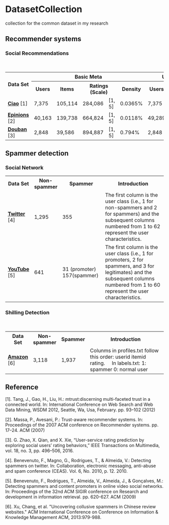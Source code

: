 # DatasetCollection
collection for the common dataset in my research

<h2>Recommender systems</h2>
<h3>Social Recommendations</h3>
<div>
 <table class="table table-hover table-bordered">
  <tr>
    <th rowspan="2" scope="col">Data Set</th>
    <th colspan="5" scope="col" class="text-center">Basic Meta</th>
    <th colspan="3" scope="col" class="text-center">User Context</th> 
    </tr>
  <tr>
    <th class="text-center">Users</th>
    <th class="text-center">Items</th>
    <th colspan="2" class="text-center">Ratings (Scale)</th>
    <th class="text-center">Density</th>
    <th class="text-center">Users</th>
    <th colspan="2" class="text-center">Links (Type)</th>
    </tr> 
  <tr>
    <td><a href="https://pan.baidu.com/s/1qY7Ek0W" target="_blank"><b>Ciao</b></a> [1]</td>
    <td>7,375</td>
    <td>105,114</td>
    <td width="6%">284,086</td>
    <td width="10%">[1, 5]</td>
    <td>0.0365%</td>
    <td width="4%">7,375</td>
    <td width="5%">111,781</td>
    <td>Trust</td>
    </tr> 
  <tr>
    <td><a href="http://www.trustlet.org/downloaded_epinions.html" target="_blank"><b>Epinions</b></a> [2]</td>
    <td>40,163</td>
    <td>139,738</td>
    <td width="6%">664,824</td>
    <td width="10%">[1, 5]</td>
    <td>0.0118%</td>
    <td width="4%">49,289</td>
    <td width="5%">487,183</td>
    <td>Trust</td>
    </tr> 
   <tr>
    <td><a href="https://pan.baidu.com/s/1hrJP6rq" target="_blank"><b>Douban</b></a> [3]</td>
    <td>2,848</td>
    <td>39,586</td>
    <td width="6%">894,887</td>
    <td width="10%">[1, 5]</td>
    <td>0.794%</td>
    <td width="4%">2,848</td>
    <td width="5%">35,770</td>
    <td>Trust</td>
    </tr> 
  </table>
</div>

<h2>Spammer detection</h2>
<h3>Social Network</h3>
<div>
 <table class="table table-hover table-bordered">
  <tr>
    <th width="15%" scope="col"> Data Set </th>
    <th width="15%" scope="col"> Non-spammer </th>
    <th scope="col"> Spammer </th>
    <th scope="col" class="text-center"> Introduction </th>
    </tr>
  <tr>
    <td><a href="https://pan.baidu.com/s/1ge6va87"  target="_blank"><b>Twitter</b></a> [4]</td>
    <td>1,295</td>
    <td>355</td>
    <td>The first column is the user class (i.e., 1 for non-spammers and 2 for spammers) and the subsequent columns numbered from 1 to 62 represent the user characteristics.
</td>
    </tr>
  <tr>
    <td><a href="https://pan.baidu.com/s/1sla2IVr"  target="_blank"><b>YouTube</b></a> [5]</td>
    <td>641</td>
    <td>31 (promoter)  157(spammer)</td>
    <td>The first column is the user class (i.e., 1 for promoters, 2 for spammers, and 3 for legitimates) and the subsequent columns numbered from 1 to 60 represent the user characteristics.</td>
    </tr>
  </table>
  </div>
<h3>Shilling Detection</h3>
<div>
 <table class="table table-hover table-bordered">
  <tr>
    <th width="15%" scope="col"> Data Set </th>
    <th width="15%" scope="col"> Non-spammer </th>
    <th scope="col"> Spammer </th>
    <th scope="col" class="text-center"> Introduction </th>
    </tr>
  <tr>
    <td><a href="https://pan.baidu.com/s/1miR1YWS"  target="_blank"><b>Amazon</b></a> [6]</td>
    <td>3,118</td>
    <td>1,937</td>
    <td>Colunms in profiles.txt follow this order: userid itemid rating.
     In labels.txt: 1: spammer  0: normal user
</td>
    </tr> 
  </table>
  </div>


<h2>Reference</h2>
<p>[1]. Tang, J., Gao, H., Liu, H.: mtrust:discerning multi-faceted trust in a connected world. In: International Conference on Web Search and Web Data Mining, WSDM 2012, Seattle, Wa, Usa, February. pp. 93–102 (2012)</p>
<p>[2]. Massa, P., Avesani, P.: Trust-aware recommender systems. In: Proceedings of the 2007 ACM conference on Recommender systems. pp. 17–24. ACM (2007) </p>
<p>[3].  G. Zhao, X. Qian, and X. Xie, “User-service rating prediction by exploring social users’ rating behaviors,” IEEE Transactions on Multimedia, vol. 18, no. 3, pp. 496–506, 2016.</p>
<p>[4]. Benevenuto, F., Magno, G., Rodrigues, T., & Almeida, V.: Detecting spammers on twitter. In: Collaboration, electronic messaging, anti-abuse and spam conference (CEAS). Vol. 6, No. 2010, p. 12. 2010. </p>
<p>[5]. Benevenuto, F., Rodrigues, T., Almeida, V., Almeida, J., & Gonçalves, M.: Detecting spammers and content promoters in online video social networks. In: Proceedings of the 32nd ACM SIGIR conference on Research and development in information retrieval. pp. 620-627. ACM (2009) </p>
<p>[6]. Xu, Chang, et al. "Uncovering collusive spammers in Chinese review websites." ACM International Conference on Conference on Information & Knowledge Management ACM, 2013:979-988.</p>
